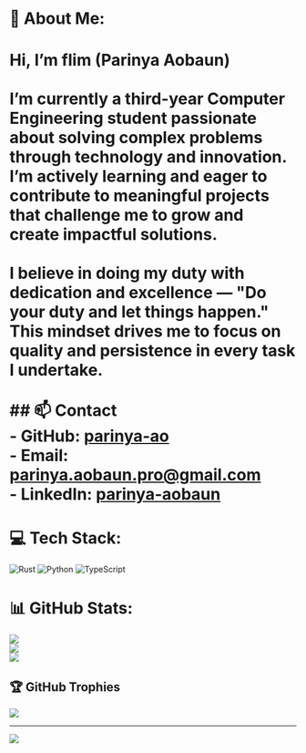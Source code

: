 # 💫 About Me:
# Hi, I’m flim (Parinya Aobaun)<br><br>I’m currently a third-year Computer Engineering student passionate about solving complex problems through technology and innovation.  <br>I’m actively learning and eager to contribute to meaningful projects that challenge me to grow and create impactful solutions.<br><br>I believe in doing my duty with dedication and excellence — "Do your duty and let things happen." This mindset drives me to focus on quality and persistence in every task I undertake.<br><br>## 📫 Contact<br>- GitHub: [parinya-ao](https://github.com/parinya-ao)<br>- Email: parinya.aobaun.pro@gmail.com<br>- LinkedIn: [parinya-aobaun](https://th.linkedin.com/in/parinya-aobaun)<br>


# 💻 Tech Stack:
![Rust](https://img.shields.io/badge/rust-%23000000.svg?style=for-the-badge&logo=rust&logoColor=white) ![Python](https://img.shields.io/badge/python-3670A0?style=for-the-badge&logo=python&logoColor=ffdd54) ![TypeScript](https://img.shields.io/badge/typescript-%23007ACC.svg?style=for-the-badge&logo=typescript&logoColor=white)
# 📊 GitHub Stats:
![](https://github-readme-stats.vercel.app/api?username=parinya-ao&theme=swift&hide_border=false&include_all_commits=true&count_private=true)<br/>
![](https://nirzak-streak-stats.vercel.app/?user=parinya-ao&theme=swift&hide_border=false)<br/>
![](https://github-readme-stats.vercel.app/api/top-langs/?username=parinya-ao&theme=swift&hide_border=false&include_all_commits=true&count_private=true&layout=compact)

## 🏆 GitHub Trophies
![](https://github-profile-trophy.vercel.app/?username=parinya-ao&theme=swift&no-frame=false&no-bg=false&margin-w=4)

---
[![](https://visitcount.itsvg.in/api?id=parinya-ao&icon=0&color=0)](https://visitcount.itsvg.in)

<!-- Proudly created with GPRM ( https://gprm.itsvg.in ) -->
